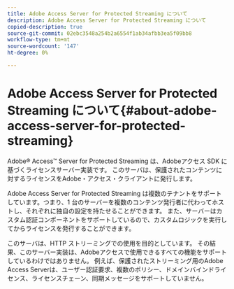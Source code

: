 ```yaml
---
title: Adobe Access Server for Protected Streaming について
description: Adobe Access Server for Protected Streaming について
copied-description: true
source-git-commit: 02ebc3548a254b2a6554f1ab34afbb3ea5f09bb8
workflow-type: tm+mt
source-wordcount: '147'
ht-degree: 0%

---
```


# Adobe Access Server for Protected Streaming について{#about-adobe-access-server-for-protected-streaming}

Adobe® Access™ Server for Protected Streaming は、Adobeアクセス SDK に基づくライセンスサーバー実装です。 このサーバは、保護されたコンテンツに対するライセンスをAdobe・アクセス・クライアントに発行します。

Adobe Access Server for Protected Streaming は複数のテナントをサポートしています。つまり、1 台のサーバーを複数のコンテンツ発行者に代わってホストし、それぞれに独自の設定を持たせることができます。 また、サーバーはカスタム認証コンポーネントをサポートしているので、カスタムロジックを実行してからライセンスを発行することができます。

このサーバは、HTTP ストリーミングでの使用を目的としています。 その結果、このサーバー実装は、Adobeアクセスで使用できるすべての機能をサポートしているわけではありません。 例えば、保護されたストリーミング用のAdobe Access Serverは、ユーザー認証要求、複数のポリシー、ドメインバインドライセンス、ライセンスチェーン、同期メッセージをサポートしていません。
